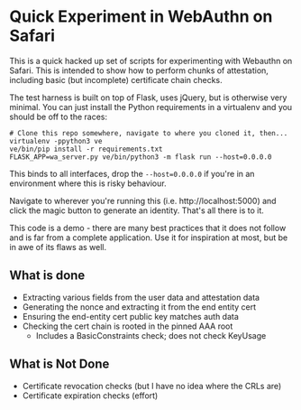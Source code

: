 # Quick Experiment in WebAuthn on Safari
This is a quick hacked up set of scripts for experimenting with Webauthn on
Safari. This is intended to show how to perform chunks of attestation,
including basic (but incomplete) certificate chain checks.

The test harness is built on top of Flask, uses jQuery, but is otherwise
very minimal. You can just install the Python requirements in a virtualenv
and you should be off to the races:

```
# Clone this repo somewhere, navigate to where you cloned it, then...
virtualenv -ppython3 ve
ve/bin/pip install -r requirements.txt
FLASK_APP=wa_server.py ve/bin/python3 -m flask run --host=0.0.0.0
```

This binds to all interfaces, drop the `--host=0.0.0.0` if you're in an
environment where this is risky behaviour.

Navigate to wherever you're running this (i.e. http://localhost:5000) and
click the magic button to generate an identity. That's all there is to it.

This code is a demo - there are many best practices that it does not follow
and is far from a complete application. Use it for inspiration at most, but
be in awe of its flaws as well.

## What is done
 * Extracting various fields from the user data and attestation data
 * Generating the nonce and extracting it from the end entity cert
 * Ensuring the end-entity cert public key matches auth data
 * Checking the cert chain is rooted in the pinned AAA root
    * Includes a BasicConstraints check; does not check KeyUsage

## What is Not Done
 * Certificate revocation checks (but I have no idea where the CRLs are)
 * Certificate expiration checks (effort)

